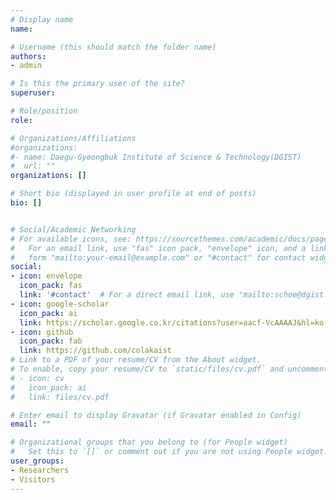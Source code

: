 ```yaml
---
# Display name
name: 

# Username (this should match the folder name)
authors:
- admin

# Is this the primary user of the site?
superuser: 

# Role/position
role: 

# Organizations/Affiliations
#organizations:
#- name: Daegu-Gyeongbuk Institute of Science & Technology(DGIST)
#  url: ""
organizations: []

# Short bio (displayed in user profile at end of posts)
bio: []


# Social/Academic Networking
# For available icons, see: https://sourcethemes.com/academic/docs/page-builder/#icons
#   For an email link, use "fas" icon pack, "envelope" icon, and a link in the
#   form "mailto:your-email@example.com" or "#contact" for contact widget.
social:
- icon: envelope
  icon_pack: fas
  link: '#contact'  # For a direct email link, use "mailto:schoe@dgist.ac.kr".
- icon: google-scholar
  icon_pack: ai
  link: https://scholar.google.co.kr/citations?user=aacf-VcAAAAJ&hl=ko
- icon: github
  icon_pack: fab
  link: https://github.com/colakaist
# Link to a PDF of your resume/CV from the About widget.
# To enable, copy your resume/CV to `static/files/cv.pdf` and uncomment the lines below.
# - icon: cv
#   icon_pack: ai
#   link: files/cv.pdf

# Enter email to display Gravatar (if Gravatar enabled in Config)
email: ""

# Organizational groups that you belong to (for People widget)
#   Set this to `[]` or comment out if you are not using People widget.
user_groups:
- Researchers
- Visitors
---
```


